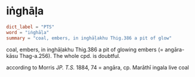 # iṅghāḷa

``` toml
dict_label = "PTS"
word = "iṅghāḷa"
summary = "coal, embers, in inghāḷakhu Thig.386 a pit of glow"
```

coal, embers, in inghāḷakhu Thig.386 a pit of glowing embers (= angāra\-kāsu Thag\-a.256). The whole cpd. is doubtful.

according to Morris J*P. T.S.* 1884, 74 = angāra, cp. Marāthī ingala live coal

